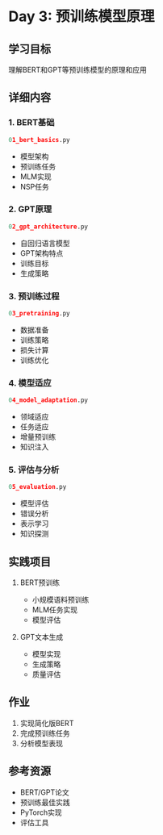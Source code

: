 # Day 3: 预训练模型原理

## 学习目标
理解BERT和GPT等预训练模型的原理和应用

## 详细内容

### 1. BERT基础
```python
01_bert_basics.py
```
- 模型架构
- 预训练任务
- MLM实现
- NSP任务

### 2. GPT原理
```python
02_gpt_architecture.py
```
- 自回归语言模型
- GPT架构特点
- 训练目标
- 生成策略

### 3. 预训练过程
```python
03_pretraining.py
```
- 数据准备
- 训练策略
- 损失计算
- 训练优化

### 4. 模型适应
```python
04_model_adaptation.py
```
- 领域适应
- 任务适应
- 增量预训练
- 知识注入

### 5. 评估与分析
```python
05_evaluation.py
```
- 模型评估
- 错误分析
- 表示学习
- 知识探测

## 实践项目
1. BERT预训练
   - 小规模语料预训练
   - MLM任务实现
   - 模型评估

2. GPT文本生成
   - 模型实现
   - 生成策略
   - 质量评估

## 作业
1. 实现简化版BERT
2. 完成预训练任务
3. 分析模型表现

## 参考资源
- BERT/GPT论文
- 预训练最佳实践
- PyTorch实现
- 评估工具
